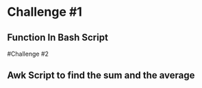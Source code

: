 # Challenge #1

## Function In Bash Script



#Challenge #2


## Awk  Script to find the sum and the average 

